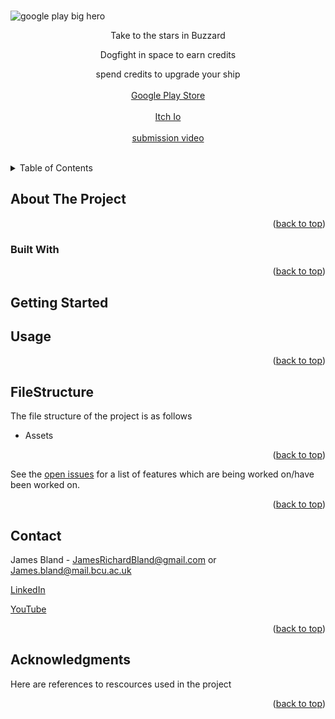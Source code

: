 <!------------------------------------------------------------------------------------------------->
<!--IMPORTANT-->


<!--PLEASE VIEW THIS MARKDOWN FILE ON THE GIT REPOSITORY AS IT WILL BE RENDERED PROPERLY THERE-->



<!--https://github.com/JamesB0010/Mobile-Games-Development-->
<!------------------------------------------------------------------------------------------------->
<!-- Credits for readme template https://github.com/othneildrew/Best-README-Template/blob/master/README.md -->
<a name="readme-top"></a>
<br />
![google play big hero](https://github.com/user-attachments/assets/e87484bb-b420-423f-b0cf-5f5c186374cb)
<div align="center">
  <p align="center">

Take to the stars in Buzzard
    
Dogfight in space to earn credits
    
spend credits to upgrade your ship
    <br />
    <br />
    <a href="https://play.google.com/store/apps/details?id=com.JamesBland.HeavenBound&hl=en">Google Play Store</a><br><br>
    <a href="https://averagealtodriver.itch.io/buzzard">Itch Io</a><br><br>
    <a href="https://www.youtube.com/@jamesbland5082">submission video</a><br><br>
  </p>
</div>

<!-- TABLE OF CONTENTS -->
<details>
  <summary>Table of Contents</summary>
  <ol>
    <li>
      <a href="#about-the-project">About The Project</a>
      <ul>
        <li><a href="#built-with">Built With</a></li>
      </ul>
    </li>
    <li>
      <a href="#getting-started">Getting Started</a>
    </li>
    <li><a href="#usage">Usage</a></li>
    <li><a href="#FileStructure">File Structure</a></li>
    <li><a href="#contact">Contact</a></li>
    <li><a href="#acknowledgments">Acknowledgments</a></li>
  </ol>
</details>



<!-- ABOUT THE PROJECT -->
## About The Project


<p align="right">(<a href="#readme-top">back to top</a>)</p>



### Built With



<p align="right">(<a href="#readme-top">back to top</a>)</p>



<!-- GETTING STARTED -->
## Getting Started




<!-- USAGE EXAMPLES -->
## Usage



<p align="right">(<a href="#readme-top">back to top</a>)</p>


<!--File structure-->
## FileStructure

The file structure of the project is as follows

* Assets

<p align="right">(<a href="#readme-top">back to top</a>)</p>


See the [open issues](https://github.com/JamesB0010/Mobile-Games-Development/issues) for a list of features which are being worked on/have been worked on.

<p align="right">(<a href="#readme-top">back to top</a>)</p>

<!-- CONTACT -->
## Contact

James Bland - JamesRichardBland@gmail.com or James.bland@mail.bcu.ac.uk

[LinkedIn](https://www.linkedin.com/in/james-richard-bland/)

[YouTube](https://www.youtube.com/channel/UCd5tdaMVhvp2SkkqIxzsuRQ)

<p align="right">(<a href="#readme-top">back to top</a>)</p>



<!-- ACKNOWLEDGMENTS -->
## Acknowledgments

Here are references to rescources used in the project


<p align="right">(<a href="#readme-top">back to top</a>)</p>


